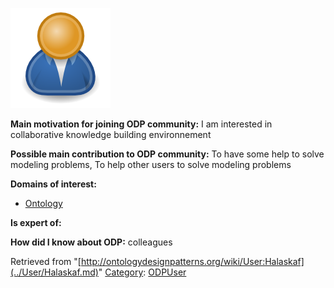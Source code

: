 [![Image:ODPUser.png](../images/a/a6/ODPUser.png)](../Image/ODPUser.png.md "Image:ODPUser.png")




  





__Main motivation for joining ODP community:__ I am interested in collaborative knowledge building environnement


__Possible main contribution to ODP community:__ To have some help to solve modeling problems, To help other users to solve modeling problems


__Domains of interest:__



* [Ontology](../Community/Ontology-based_models.md "Community:Ontology")


__Is expert of:__


  

__How did I know about ODP:__ colleagues






Retrieved from "[http://ontologydesignpatterns.org/wiki/User:Halaskaf](../User/Halaskaf.md)"
 [Category](http://ontologydesignpatterns.org/wiki/Special:Categories "Special:Categories"): [ODPUser](../Category/ODPUser.md "Category:ODPUser")